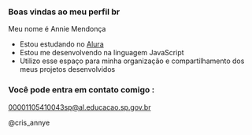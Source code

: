 ### Boas vindas ao meu perfil br

Meu nome é Annie Mendonça 

- Estou estudando no [Alura](https://www.alura.com.br)
- Estou me desenvolvendo na linguagem JavaScript
- Utilizo esse espaço para minha organização e compartilhamento dos meus projetos desenvolvidos 

### Você pode entra em contato comigo :

00001105410043sp@al.educacao.sp.gov.br

@cris_annye


